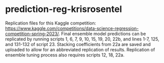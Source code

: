 # prediction-reg-krisrosentel
Replication files for this Kaggle competition: https://www.kaggle.com/competitions/data-science-regression-competition-spring-2023/.
Final ensemble model predictions can be replicated by running scripts 1, 6, 7, 9, 10, 15, 19, 20, 22b, and lines 1-7, 125, and 131-132 of script 23. 
Stacking coefficients from 22a are saved and uploaded to allow for an abbreviated replication of results. Replication of ensemble tuning process also requires
scripts 12, 18, 22a.
